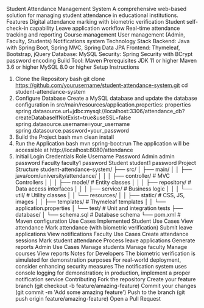 Student Attendance Management System
A comprehensive web-based solution for managing student attendance in educational institutions.
Features
Digital attendance marking with biometric verification
Student self-check-in capability
Leave application workflow
Real-time attendance tracking and reporting
Course management
User management (Admin, Faculty, Students)
Notifications system
Technology Stack
Backend: Java with Spring Boot, Spring MVC, Spring Data JPA
Frontend: Thymeleaf, Bootstrap, jQuery
Database: MySQL
Security: Spring Security with BCrypt password encoding
Build Tool: Maven
Prerequisites
JDK 11 or higher
Maven 3.6 or higher
MySQL 8.0 or higher
Setup Instructions
1. Clone the Repository
bash
git clone https://github.com/yourusername/student-attendance-system.git
cd student-attendance-system
2. Configure Database
Create a MySQL database and update the database configuration in src/main/resources/application.properties:
properties
spring.datasource.url=jdbc:mysql://localhost:3306/attendance_db?createDatabaseIfNotExist=true&useSSL=false
spring.datasource.username=your_username
spring.datasource.password=your_password
3. Build the Project
bash
mvn clean install
4. Run the Application
bash
mvn spring-boot:run
The application will be accessible at http://localhost:8080/attendance
5. Initial Login Credentials
Role	Username	Password
Admin	admin	password
Faculty	faculty1	password
Student	student1	password
Project Structure
student-attendance-system/
├── src/
│   ├── main/
│   │   ├── java/com/university/attendance/
│   │   │   ├── controller/     # MVC Controllers
│   │   │   ├── model/          # Entity classes
│   │   │   ├── repository/     # Data access interfaces
│   │   │   ├── service/        # Business logic
│   │   │   └── util/           # Utility classes
│   │   └── resources/
│   │       ├── static/         # CSS, JS, images
│   │       ├── templates/      # Thymeleaf templates
│   │       └── application.properties
│   └── test/                   # Unit and integration tests
├── database/
│   └── schema.sql              # Database schema
└── pom.xml                     # Maven configuration
Use Cases Implemented
Student Use Cases
View attendance
Mark attendance (with biometric verification)
Submit leave applications
View notifications
Faculty Use Cases
Create attendance sessions
Mark student attendance
Process leave applications
Generate reports
Admin Use Cases
Manage students
Manage faculty
Manage courses
View reports
Notes for Developers
The biometric verification is simulated for demonstration purposes
For real-world deployment, consider enhancing security measures
The notification system uses console logging for demonstration; in production, implement a proper notification service
Contributing
Fork the repository
Create your feature branch (git checkout -b feature/amazing-feature)
Commit your changes (git commit -m 'Add some amazing feature')
Push to the branch (git push origin feature/amazing-feature)
Open a Pull Request
